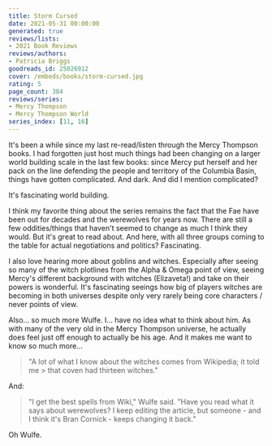 ```yaml
---
title: Storm Cursed
date: 2021-05-31 00:00:00
generated: true
reviews/lists:
- 2021 Book Reviews
reviews/authors:
- Patricia Briggs
goodreads_id: 25026912
cover: /embeds/books/storm-cursed.jpg
rating: 5
page_count: 384
reviews/series:
- Mercy Thompson
- Mercy Thompson World
series_index: [11, 16]
---
```

It's been a while since my last re-read/listen through the Mercy Thompson books. I had forgotten just host much things had been changing on a larger world building scale in the last few books: since Mercy put herself and her pack on the line defending the people and territory of the Columbia Basin, things have gotten complicated. And dark. And did I mention complicated?  

It's fascinating world building.  

<!--more-->

I think my favorite thing about the series remains the fact that the Fae have been out for decades and the werewolves for years now. There are still a few oddities/things that haven't seemed to change as much I think they would. But it's great to read about. And here, with all three groups coming to the table for actual negotiations and politics? Fascinating.  

I also love hearing more about goblins and witches. Especially after seeing so many of the witch plotlines from the Alpha & Omega point of view, seeing Mercy's different background with witches (Elizaveta!) and take on their powers is wonderful. It's fascinating seeings how big of players witches are becoming in both universes despite only very rarely being core characters / never points of view.  

Also... so much more Wulfe. I... have no idea what to think about him. As with many of the very old in the Mercy Thompson universe, he actually does feel just off enough to actually be his age. And it makes me want to know so much more...  

> "A lot of what I know about the witches comes from Wikipedia; it told me > that coven had thirteen witches."  

And:

> "I get the best spells from Wiki," Wulfe said. "Have you read what it says about werewolves? I keep editing the article, but someone - and I think it's Bran Cornick - keeps changing it back."  

Oh Wulfe.